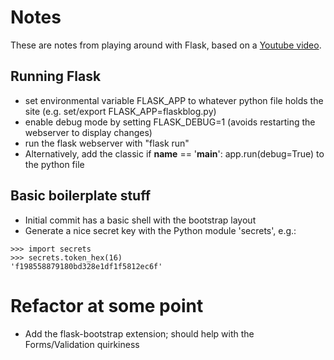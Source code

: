 # Notes
These are notes from playing around with Flask, based on a [Youtube video](https://www.youtube.com/watch?v=MwZwr5Tvyxo).

## Running Flask
- set environmental variable FLASK_APP to whatever python file holds the site (e.g. set/export FLASK_APP=flaskblog.py)
- enable debug mode by setting FLASK_DEBUG=1 (avoids restarting the webserver to display changes)
- run the flask webserver with "flask run"
- Alternatively, add the classic if __name__ == '__main__': app.run(debug=True) to the python file

## Basic boilerplate stuff
- Initial commit has a basic shell with the bootstrap layout
- Generate a nice secret key with the Python module 'secrets', e.g.:
```
>>> import secrets
>>> secrets.token_hex(16)
'f198558879180bd328e1df1f5812ec6f'
```



# Refactor at some point
- Add the flask-bootstrap extension; should help with the Forms/Validation quirkiness